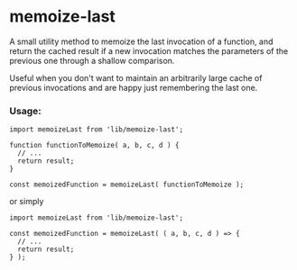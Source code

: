 # memoize-last

A small utility method to memoize the last invocation of a function, and
return the cached result if a new invocation matches the parameters of the
previous one through a shallow comparison.

Useful when you don't want to maintain an arbitrarily large cache of previous
invocations and are happy just remembering the last one.

### Usage:

```
import memoizeLast from 'lib/memoize-last';

function functionToMemoize( a, b, c, d ) {
  // ...
  return result;
}

const memoizedFunction = memoizeLast( functionToMemoize );
```

or simply

```
import memoizeLast from 'lib/memoize-last';

const memoizedFunction = memoizeLast( ( a, b, c, d ) => {
  // ...
  return result;
} );
```
